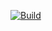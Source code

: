[![Build](https://github.com/Jinwook94/ci/actions/workflows/build.yml/badge.svg)](https://github.com/Jinwook94/ci/actions/workflows/build.yml)
